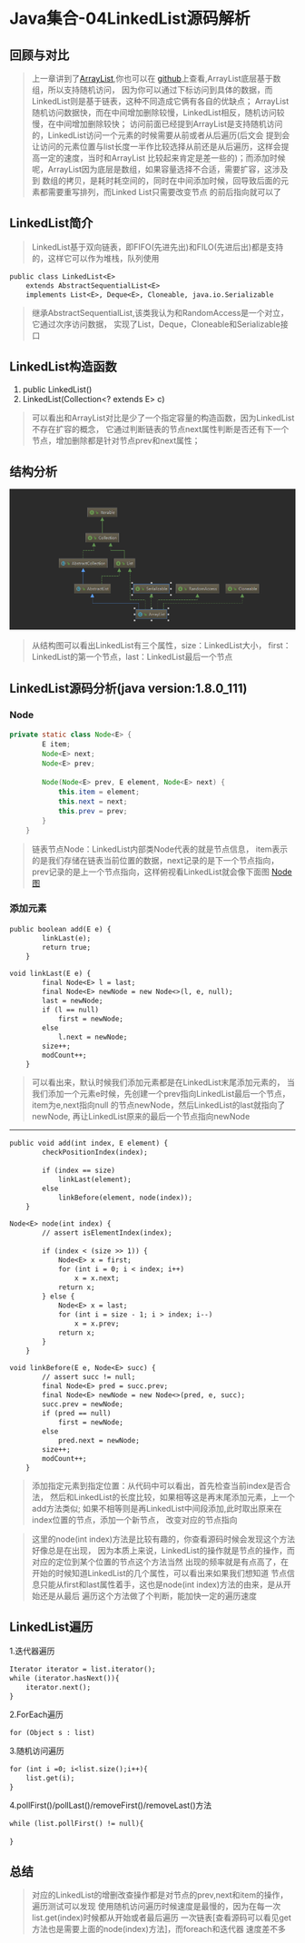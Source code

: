 # Java集合-04LinkedList源码解析

## 回顾与对比
> 上一章讲到了[ArrayList](https://www.cnblogs.com/JzedyBlogs/p/10112923.html),你也可以在
[github](https://github.com/Jzedy/Z-books)上查看,ArrayList底层基于数组，所以支持随机访问，
因为你可以通过下标访问到具体的数据，而LinkedList则是基于链表，这种不同造成它俩有各自的优缺点；
ArrayList随机访问数据快，而在中间增加删除较慢，LinkedList相反，随机访问较慢，在中间增加删除较快；
访问前面已经提到ArrayList是支持随机访问的，LinkedList访问一个元素的时候需要从前或者从后遍历(后文会
提到会让访问的元素位置与list长度一半作比较选择从前还是从后遍历，这样会提高一定的速度，当时和ArrayList
比较起来肯定是差一些的)；而添加时候呢，ArrayList因为底层是数组，如果容量选择不合适，需要扩容，这涉及到
数组的拷贝，是耗时耗空间的，同时在中间添加时候，回导致后面的元素都需要重写排列，而Linked List只需要改变节点
的前后指向就可以了

## LinkedList简介
> LinkedList基于双向链表，即FIFO(先进先出)和FILO(先进后出)都是支持的，这样它可以作为堆栈，队列使用
```
public class LinkedList<E>
    extends AbstractSequentialList<E>
    implements List<E>, Deque<E>, Cloneable, java.io.Serializable
```
> 继承AbstractSequentialList,该类我认为和RandomAccess是一个对立，它通过次序访问数据，
实现了List，Deque，Cloneable和Serializable接口

## LinkedList构造函数
1. public LinkedList()
2. LinkedList(Collection<? extends E> c)
> 可以看出和ArrayList对比是少了一个指定容量的构造函数，因为LinkedList不存在扩容的概念，
它通过判断链表的节点next属性判断是否还有下一个节点，增加删除都是针对节点prev和next属性；

## 结构分析
![LinkedList结构图](https://github.com/Jzedy/Z-books/blob/master/src/main/image/arrayList.png?raw=true)
> 从结构图可以看出LinkedList有三个属性，size：LinkedList大小，
first：LinkedList的第一个节点，last：LinkedList最后一个节点

## LinkedList源码分析(java version:1.8.0_111)
### Node
```java
private static class Node<E> {
        E item;
        Node<E> next;
        Node<E> prev;

        Node(Node<E> prev, E element, Node<E> next) {
            this.item = element;
            this.next = next;
            this.prev = prev;
        }
    }
```
> 链表节点Node：LinkedList内部类Node代表的就是节点信息，
item表示的是我们存储在链表当前位置的数据，next记录的是下一个节点指向，
prev记录的是上一个节点指向，这样俯视看LinkedList就会像下面图
[Node图](../../../image/Node.png)

### 添加元素
```
public boolean add(E e) {
        linkLast(e);
        return true;
    }
```
```
void linkLast(E e) {
        final Node<E> l = last;
        final Node<E> newNode = new Node<>(l, e, null);
        last = newNode;
        if (l == null)
            first = newNode;
        else
            l.next = newNode;
        size++;
        modCount++;
    }
```
> 可以看出来，默认时候我们添加元素都是在LinkedList末尾添加元素的，
当我们添加一个元素e时候，先创建一个prev指向LinkedList最后一个节点，item为e,next指向null
的节点newNode，然后LinkedList的last就指向了newNode,
再让LinkedList原来的最后一个节点指向newNode

----

```
public void add(int index, E element) {
        checkPositionIndex(index);

        if (index == size)
            linkLast(element);
        else
            linkBefore(element, node(index));
    }
```
```
Node<E> node(int index) {
        // assert isElementIndex(index);

        if (index < (size >> 1)) {
            Node<E> x = first;
            for (int i = 0; i < index; i++)
                x = x.next;
            return x;
        } else {
            Node<E> x = last;
            for (int i = size - 1; i > index; i--)
                x = x.prev;
            return x;
        }
    }
```
```
void linkBefore(E e, Node<E> succ) {
        // assert succ != null;
        final Node<E> pred = succ.prev;
        final Node<E> newNode = new Node<>(pred, e, succ);
        succ.prev = newNode;
        if (pred == null)
            first = newNode;
        else
            pred.next = newNode;
        size++;
        modCount++;
    }
```
>添加指定元素到指定位置：从代码中可以看出，首先检查当前index是否合法，
然后和LinkedList的长度比较，如果相等这是再末尾添加元素，上一个add方法类似;
如果不相等则是再LinkedList中间段添加,此时取出原来在index位置的节点，添加一个新节点，
改变对应的节点指向

>这里的node(int index)方法是比较有趣的，你查看源码时候会发现这个方法好像总是在出现，
因为本质上来说，LinkedList的操作就是节点的操作，而对应的定位到某个位置的节点这个方法当然
出现的频率就是有点高了，在开始的时候知道LinkedList的几个属性，可以看出来如果我们想知道
节点信息只能从first和last属性着手，这也是node(int index)方法的由来，是从开始还是从最后
遍历这个方法做了个判断，能加快一定的遍历速度

## LinkedList遍历
1.迭代器遍历
```
Iterator iterator = list.iterator();
while (iterator.hasNext()){
    iterator.next();
}
```

2.ForEach遍历
```
for (Object s : list) 
```
3.随机访问遍历
```
for (int i =0; i<list.size();i++){
    list.get(i);
}
```
4.pollFirst()/pollLast()/removeFirst()/removeLast()方法
```
while (list.pollFirst() != null){
            
}
```
## 总结
> 对应的LinkedList的增删改查操作都是对节点的prev,next和item的操作，遍历测试可以发现
使用随机访问遍历时候速度是最慢的，因为在每一次list.get(index)时候都从开始或者最后遍历
一次链表[查看源码可以看见get方法也是需要上面的node(index)方法]，而foreach和迭代器
速度差不多
